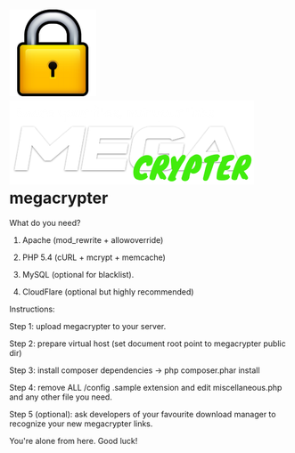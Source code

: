 ![Alt text](/public/images/lock.png?raw=true "MC logo")![Alt text](/public/images/logo.png?raw=true "MC logo")
megacrypter
===========

What do you need?

1) Apache (mod_rewrite + allowoverride)

2) PHP 5.4 (cURL + mcrypt + memcache)

3) MySQL (optional for blacklist).

4) CloudFlare (optional but highly recommended)

Instructions:

Step 1: upload megacrypter to your server.

Step 2: prepare virtual host (set document root point to megacrypter public dir)

Step 3: install composer dependencies -> php composer.phar install

Step 4: remove ALL /config .sample extension and edit miscellaneous.php and any other file you need.

Step 5 (optional): ask  developers of your favourite download manager to recognize your new megacrypter links.

You're alone from here. Good luck!
